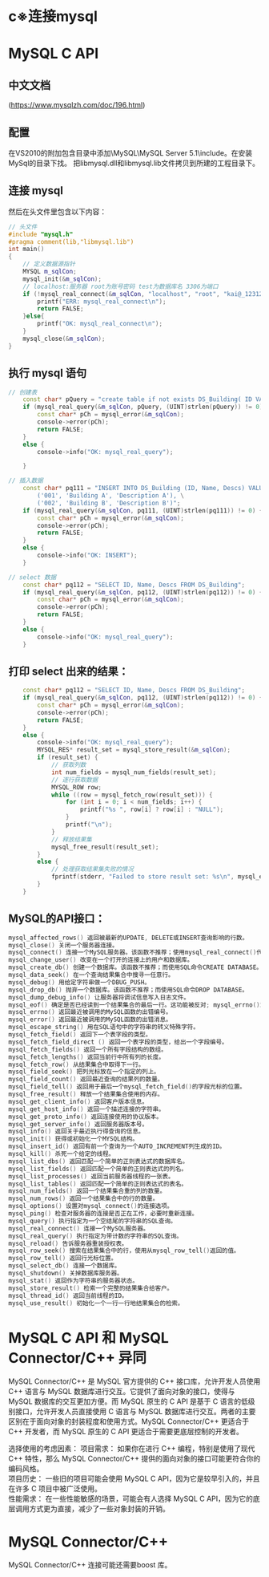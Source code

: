 # c※连接mysql    

# MySQL C API

## 中文文档  
(https://www.mysqlzh.com/doc/196.html)  

## 配置

在VS2010的附加包含目录中添加\MySQL\MySQL Server 5.1\include。在安装MySql的目录下找。 把libmysql.dll和libmysql.lib文件拷贝到所建的工程目录下。

## 连接 mysql  
然后在头文件里包含以下内容：  
```c++
// 头文件
#include "mysql.h" 
#pragma comment(lib,"libmysql.lib") 
int main()
{
    // 定义数据源指针
    MYSQL m_sqlCon;
    mysql_init(&m_sqlCon);
    // localhost:服务器 root为账号密码 test为数据库名 3306为端口  
    if (!mysql_real_connect(&m_sqlCon, "localhost", "root", "kai@_123123", "mysql", 3306, NULL, 0))    {
        printf("ERR: mysql_real_connect\n");
        return FALSE;
    }else{
        printf("OK: mysql_real_connect\n");
    }
    mysql_close(&m_sqlCon);
}
```

## 执行 mysql 语句
```c++
// 创建表
    const char* pQuery = "create table if not exists DS_Building( ID VARCHAR(10),Name VARCHAR(255),Descs VARCHAR(255),PRIMARY KEY (ID))";
    if (mysql_real_query(&m_sqlCon, pQuery, (UINT)strlen(pQuery)) != 0)    {
        const char* pCh = mysql_error(&m_sqlCon);
        console->error(pCh);
        return FALSE;
    }
    else {
        console->info("OK: mysql_real_query");

    }

// 插入数据
    const char* pq111 = "INSERT INTO DS_Building (ID, Name, Descs) VALUES \
        ('001', 'Building A', 'Description A'), \
        ('002', 'Building B', 'Description B')";
    if (mysql_real_query(&m_sqlCon, pq111, (UINT)strlen(pq111)) != 0) {
        const char* pCh = mysql_error(&m_sqlCon);
        console->error(pCh);
        return FALSE;
    }
    else {
        console->info("OK: INSERT");
    }

// select 数据
    const char* pq112 = "SELECT ID, Name, Descs FROM DS_Building";
    if (mysql_real_query(&m_sqlCon, pq112, (UINT)strlen(pq112)) != 0) {
        const char* pCh = mysql_error(&m_sqlCon);
        console->error(pCh);
        return FALSE;
    }
    else {
        console->info("OK: mysql_real_query");
    }
```

## 打印 select 出来的结果：
```c++
    const char* pq112 = "SELECT ID, Name, Descs FROM DS_Building";
    if (mysql_real_query(&m_sqlCon, pq112, (UINT)strlen(pq112)) != 0) {
        const char* pCh = mysql_error(&m_sqlCon);
        console->error(pCh);
        return FALSE;
    }
    else {
        console->info("OK: mysql_real_query");
        MYSQL_RES* result_set = mysql_store_result(&m_sqlCon);
        if (result_set) {
            // 获取列数
            int num_fields = mysql_num_fields(result_set);
            // 逐行获取数据
            MYSQL_ROW row;
            while ((row = mysql_fetch_row(result_set))) {
                for (int i = 0; i < num_fields; i++) {
                    printf("%s ", row[i] ? row[i] : "NULL");
                }
                printf("\n");
            }
            // 释放结果集
            mysql_free_result(result_set);
        }
        else {
            // 处理获取结果集失败的情况
            fprintf(stderr, "Failed to store result set: %s\n", mysql_error(&m_sqlCon));
        }
    }
```

## MySQL的API接口：
```c++
mysql_affected_rows() 返回被最新的UPDATE, DELETE或INSERT查询影响的行数。  
mysql_close() 关闭一个服务器连接。  
mysql_connect() 连接一个MySQL服务器。该函数不推荐；使用mysql_real_connect()代替。  
mysql_change_user() 改变在一个打开的连接上的用户和数据库。  
mysql_create_db() 创建一个数据库。该函数不推荐；而使用SQL命令CREATE DATABASE。  
mysql_data_seek() 在一个查询结果集合中搜寻一任意行。  
mysql_debug() 用给定字符串做一个DBUG_PUSH。  
mysql_drop_db() 抛弃一个数据库。该函数不推荐；而使用SQL命令DROP DATABASE。  
mysql_dump_debug_info() 让服务器将调试信息写入日志文件。  
mysql_eof() 确定是否已经读到一个结果集合的最后一行。这功能被反对; mysql_errno()或mysql_error()可以相反被使用。  
mysql_errno() 返回最近被调用的MySQL函数的出错编号。  
mysql_error() 返回最近被调用的MySQL函数的出错消息。  
mysql_escape_string() 用在SQL语句中的字符串的转义特殊字符。  
mysql_fetch_field() 返回下一个表字段的类型。  
mysql_fetch_field_direct () 返回一个表字段的类型，给出一个字段编号。  
mysql_fetch_fields() 返回一个所有字段结构的数组。  
mysql_fetch_lengths() 返回当前行中所有列的长度。  
mysql_fetch_row() 从结果集合中取得下一行。  
mysql_field_seek() 把列光标放在一个指定的列上。  
mysql_field_count() 返回最近查询的结果列的数量。  
mysql_field_tell() 返回用于最后一个mysql_fetch_field()的字段光标的位置。  
mysql_free_result() 释放一个结果集合使用的内存。  
mysql_get_client_info() 返回客户版本信息。  
mysql_get_host_info() 返回一个描述连接的字符串。  
mysql_get_proto_info() 返回连接使用的协议版本。  
mysql_get_server_info() 返回服务器版本号。  
mysql_info() 返回关于最近执行得查询的信息。  
mysql_init() 获得或初始化一个MYSQL结构。  
mysql_insert_id() 返回有前一个查询为一个AUTO_INCREMENT列生成的ID。  
mysql_kill() 杀死一个给定的线程。  
mysql_list_dbs() 返回匹配一个简单的正则表达式的数据库名。  
mysql_list_fields() 返回匹配一个简单的正则表达式的列名。  
mysql_list_processes() 返回当前服务器线程的一张表。  
mysql_list_tables() 返回匹配一个简单的正则表达式的表名。  
mysql_num_fields() 返回一个结果集合重的列的数量。  
mysql_num_rows() 返回一个结果集合中的行的数量。  
mysql_options() 设置对mysql_connect()的连接选项。  
mysql_ping() 检查对服务器的连接是否正在工作，必要时重新连接。  
mysql_query() 执行指定为一个空结尾的字符串的SQL查询。  
mysql_real_connect() 连接一个MySQL服务器。  
mysql_real_query() 执行指定为带计数的字符串的SQL查询。  
mysql_reload() 告诉服务器重装授权表。  
mysql_row_seek() 搜索在结果集合中的行，使用从mysql_row_tell()返回的值。  
mysql_row_tell() 返回行光标位置。  
mysql_select_db() 连接一个数据库。  
mysql_shutdown() 关掉数据库服务器。  
mysql_stat() 返回作为字符串的服务器状态。  
mysql_store_result() 检索一个完整的结果集合给客户。  
mysql_thread_id() 返回当前线程的ID。  
mysql_use_result() 初始化一个一行一行地结果集合的检索。 
```

# MySQL C API 和 MySQL Connector/C++ 异同
MySQL Connector/C++ 是 MySQL 官方提供的 C++ 接口库，允许开发人员使用 C++ 语言与 MySQL 数据库进行交互。它提供了面向对象的接口，使得与 MySQL 数据库的交互更加方便。而 MySQL 原生的 C API 是基于 C 语言的低级别接口，允许开发人员直接使用 C 语言与 MySQL 数据库进行交互。两者的主要区别在于面向对象的封装程度和使用方式。MySQL Connector/C++ 更适合于 C++ 开发者，而 MySQL 原生的 C API 更适合于需要更底层控制的开发者。    

选择使用的考虑因素：
项目需求： 如果你在进行 C++ 编程，特别是使用了现代 C++ 特性，那么 MySQL Connector/C++ 提供的面向对象的接口可能更符合你的编码风格。  
项目历史： 一些旧的项目可能会使用 MySQL C API，因为它是较早引入的，并且在许多 C 项目中被广泛使用。  
性能需求： 在一些性能敏感的场景，可能会有人选择 MySQL C API，因为它的底层调用方式更为直接，减少了一些对象封装的开销。  

# MySQL Connector/C++
MySQL Connector/C++ 连接可能还需要boost 库。  














